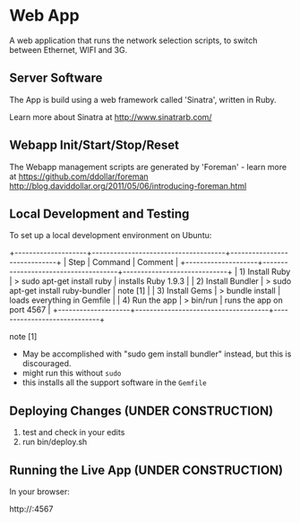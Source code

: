 # Web App

A web application that runs the network selection scripts, to switch between
Ethernet, WIFI and 3G.

## Server Software

The App is build using a web framework called 'Sinatra', written in Ruby.

Learn more about Sinatra at http://www.sinatrarb.com/

## Webapp Init/Start/Stop/Reset

The Webapp management scripts are generated by 'Foreman' - learn more at
https://github.com/ddollar/foreman
http://blog.daviddollar.org/2011/05/06/introducing-foreman.html

## Local Development and Testing

To set up a local development environment on Ubuntu:

+--------------------+-------------------------------------+-----------------------------+
| Step               | Command                             | Comment                     |
+--------------------+-------------------------------------+-----------------------------+
| 1) Install Ruby    | > sudo apt-get install ruby         | installs Ruby 1.9.3         |
| 2) Install Bundler | > sudo apt-get install ruby-bundler | note [1]                    |
| 3) Install Gems    | > bundle install                    | loads everything in Gemfile |
| 4) Run the app     | > bin/run                           | runs the app on port 4567   |
+--------------------+-------------------------------------+-----------------------------+

note [1]
- May be accomplished with "sudo gem install bundler" instead, but this is discouraged.
- might run this without `sudo`
- this installs all the support software in the `Gemfile`

## Deploying Changes (UNDER CONSTRUCTION)

1) test and check in your edits
2) run bin/deploy.sh

## Running the Live App (UNDER CONSTRUCTION)

In your browser:

http://<server-name-or-ip>:4567

